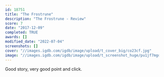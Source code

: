 ```yaml
---
id: 18751
title: "The Frostrune"
description: "The Frostrune - Review"
score: 7
date: "2017-12-09"
completed: TRUE
awards: []
modified_date: "2022-07-04"
screenshots: []
cover: "//images.igdb.com/igdb/image/upload/t_cover_big/co23cf.jpg"
image: "//images.igdb.com/igdb/image/upload/t_screenshot_huge/pu1jf7mgdvb9kfnes3hk.jpg"
---
```

Good story, very good point and click.